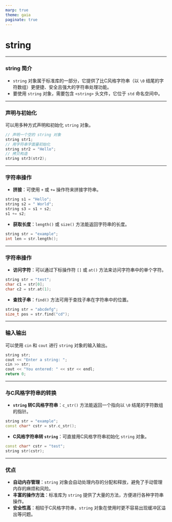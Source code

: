 ```yaml
---
marp: true
theme: gaia
paginate: true
---
```


<!-- _class: lead -->
# **string**

---

### **string 简介**

+ `string` 对象属于标准库的一部分，它提供了比C风格字符串（以 `\0` 结尾的字符数组）更便捷、安全且强大的字符串处理功能。
+ 要使用 `string` 对象，需要包含 `<string>` 头文件，它位于 `std` 命名空间中。

---

### **声明与初始化**
可以用多种方式声明和初始化 `string` 对象。
```cpp
// 声明一个空的 string 对象
string str1;
// 用字符串字面量初始化
string str2 = "Hello";
// 拷贝构造
string str3(str2);
```
---

### **字符串操作**
- **拼接**：可使用 `+` 或 `+=` 操作符来拼接字符串。
```cpp
string s1 = "Hello";
string s2 = " World";
string s3 = s1 + s2;
s1 += s2;
```
- **获取长度**：`length()` 或 `size()` 方法能返回字符串的长度。
```cpp
string str = "example";
int len = str.length();
```
___

### **字符串操作**
- **访问字符**：可以通过下标操作符 `[]` 或 `at()` 方法来访问字符串中的单个字符。
```cpp
string str = "test";
char c1 = str[0];
char c2 = str.at(1);
```
- **查找子串**：`find()` 方法可用于查找子串在字符串中的位置。
```cpp
string str = "abcdefg";
size_t pos = str.find("cd");
```
---

### **输入输出**
可以使用 `cin` 和 `cout` 进行 `string` 对象的输入输出。
```cpp
string str;
cout << "Enter a string: ";
cin >> str;
cout << "You entered: " << str << endl;
return 0;
```
---

### **与C风格字符串的转换**
- **`string` 转C风格字符串**：`c_str()` 方法能返回一个指向以 `\0` 结尾的字符数组的指针。
```cpp
string str = "example";
const char* cstr = str.c_str();
```
- **C风格字符串转 `string`**：可直接用C风格字符串初始化 `string` 对象。
```cpp
const char* cstr = "test";
string str(cstr);
```

---

### **优点**
- **自动内存管理**：`string` 对象会自动处理内存的分配和释放，避免了手动管理内存的麻烦和风险。
- **丰富的操作方法**：标准库为 `string` 提供了大量的方法，方便进行各种字符串操作。
- **安全性高**：相较于C风格字符串，`string` 对象在使用时更不容易出现缓冲区溢出等问题。 